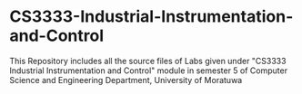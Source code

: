 # CS3333-Industrial-Instrumentation-and-Control

This Repository includes all the source files of Labs given under "CS3333 Industrial Instrumentation and Control" module in semester 5 of Computer Science and Engineering Department, University of Moratuwa 
